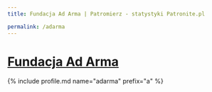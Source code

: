 ```yaml
---
title: Fundacja Ad Arma | Patromierz - statystyki Patronite.pl

permalink: /adarma
---
```


# [Fundacja Ad Arma](https://patronite.pl/adarma)

{% include profile.md name="adarma" prefix="a" %}
